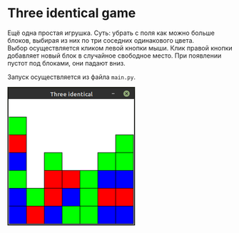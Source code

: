 
# Three identical game

Ещё одна простая игрушка. Суть: убрать с поля как можно больше блоков, выбирая из них по три соседних одинакового цвета.  
Выбор осуществляется кликом левой кнопки мыши. Клик правой кнопки добавляет новый блок в случайное свободное место. При появлении пустот под блоками, они падают вниз.

Запуск осуществляется из файла `main.py`.  
  
![three_identical_game_screen](/three_identical_game_screen.png "three_identical_game_screen")  

